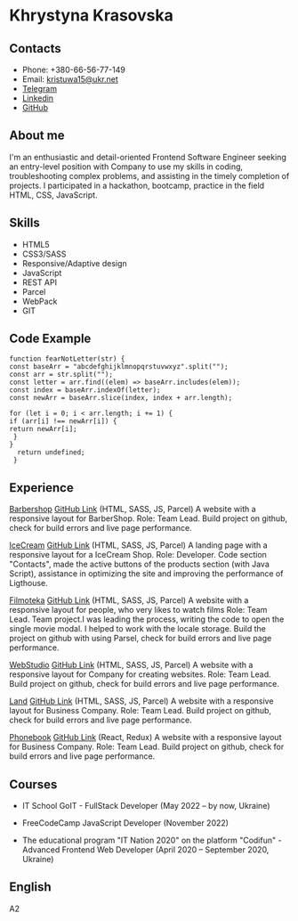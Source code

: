 # Khrystyna Krasovska

## Contacts

- Phone: +380-66-56-77-149
- Email: kristuwa15@ukr.net
- [Telegram](t.me/@kriskrasovska)
- [Linkedin](https://www.linkedin.com/in/khrystyna-krasovska/)
- [GitHub](https://github.com/kristuwa)

## About me

I'm an enthusiastic and detail-oriented Frontend Software Engineer seeking an entry-level position with Company to use my skills in coding, troubleshooting complex problems, and assisting in the timely completion of projects. I participated in a hackathon, bootcamp, practice in the field HTML, CSS, JavaScript.

## Skills

- HTML5
- CSS3/SASS
- Responsive/Adaptive design
- JavaScript
- REST API
- Parcel
- WebPack
- GIT

## Code Example

```
function fearNotLetter(str) {
const baseArr = "abcdefghijklmnopqrstuvwxyz".split("");
const arr = str.split("");
const letter = arr.find((elem) => baseArr.includes(elem));
const index = baseArr.indexOf(letter);
const newArr = baseArr.slice(index, index + arr.length);

for (let i = 0; i < arr.length; i += 1) {
if (arr[i] !== newArr[i]) {
return newArr[i];
 }
}
  return undefined;
 }

```

## Experience

[Barbershop](https://kristuwa.github.io/barbershop/) [GitHub Link](https://github.com/Kristuwa/barbershop) (HTML, SASS, JS, Parcel)
A website with a responsive layout for BarberShop.
Role: Team Lead.
Build project on github, check for build errors and live page performance.

[IceCream](https://kristuwa.github.io/project-html-css/) [GitHub Link](https://github.com/Kristuwa/project-html-css/) (HTML, SASS, JS, Parcel)
A landing page with a responsive layout for a IceCream Shop.
Role: Developer.
Code section "Contacts", made the active buttons of the products section (with Java Script), assistance in optimizing the site and improving the performance of Ligthouse.

[Filmoteka](https://kristuwa.github.io/filmoteka-team-project-js/) [GitHub Link](https://github.com/Kristuwa/filmoteka-team-project-js/) (HTML, SASS, JS, Parcel)
A website with a responsive layout for people, who very likes to watch films
Role: Team Lead.
Team project.I was leading the process, writing the code to open the single movie modal. I helped to work with the locale storage. Build the project on github with using Parsel, check for build errors and live page performance.

[WebStudio](https://kristuwa.github.io/goit-markup-hw-08/) [GitHub Link](https://github.com/Kristuwa/goit-markup-hw-08/) (HTML, SASS, JS, Parcel)
A website with a responsive layout for Company for creating websites.
Role: Team Lead.
Build project on github, check for build errors and live page performance.

[Land](https://kristuwa.github.io/Land/) [GitHub Link](https://github.com/Kristuwa/Land/) (HTML, SASS, JS, Parcel)
A website with a responsive layout for Business Company.
Role: Team Lead.
Build project on github, check for build errors and live page performance.

[Phonebook](https://kristuwa.github.io/goit-react-hw-08-phonebook/) [GitHub Link](https://github.com/Kristuwa/goit-react-hw-08-phonebook) (React, Redux)
A website with a responsive layout for Business Company.
Role: Team Lead.
Build project on github, check for build errors and live page performance.

## Courses

- IT School GoIT - FullStack Developer (May 2022 – by now, Ukraine)

- FreeCodeCamp JavaScript Developer (November 2022)

- The educational program "IT Nation 2020" on the platform "Codifun" - Advanced Frontend Web Developer (April 2020 – September 2020, Ukraine)

## English

A2
